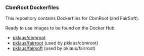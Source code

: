 
### CbmRoot Dockerfiles

This repository contains Dockerfiles for CbmRoot (and FairSoft).

Ready to use images to be found on the Docker Hub:

* [pklaus/cbmroot](https://hub.docker.com/r/pklaus/cbmroot/)
* [pklaus/fairroot](https://hub.docker.com/r/pklaus/fairroot/) (used by pklaus/cbmroot)
* [pklaus/fairsoft](https://hub.docker.com/r/pklaus/fairsoft/) (used by pklaus/fairroot)

